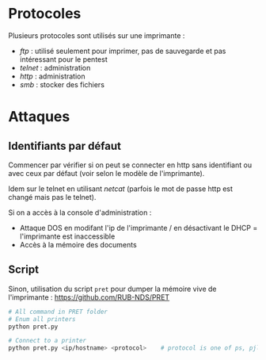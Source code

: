 ```toc

```

# Protocoles
Plusieurs protocoles sont utilisés sur une imprimante :
- *ftp* : utilisé seulement pour imprimer, pas de sauvegarde et pas intéressant pour le pentest
- *telnet* : administration
- *http* : administration
- *smb* : stocker des fichiers


# Attaques
## Identifiants par défaut
Commencer par vérifier si on peut se connecter en http sans identifiant ou avec ceux par défaut (voir selon le modèle de l'imprimante).

Idem sur le telnet en utilisant *netcat* (parfois le mot de passe http est changé mais pas le telnet).

Si on a accès à la console d'administration :
- Attaque DOS en modifant l'ip de l'imprimante / en désactivant le DHCP = l'imprimante est inaccessible
- Accès à la mémoire des documents

## Script
Sinon, utilisation du script `pret` pour dumper la mémoire vive de l'imprimante :
https://github.com/RUB-NDS/PRET

```bash
# All command in PRET folder
# Enum all printers
python pret.py

# Connect to a printer
python pret.py <ip/hostname> <protocol>    # protocol is one of ps, pjl or pcl
```
